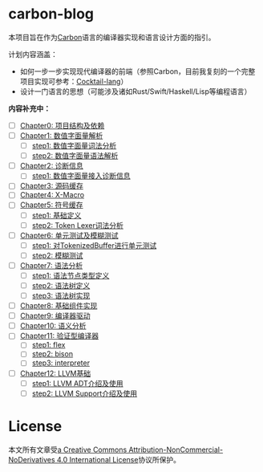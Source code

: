 # carbon-blog

本项目旨在作为[Carbon](https://github.com/carbon-language/carbon-lang)语言的编译器实现和语言设计方面的指引。

计划内容涵盖：

- 如何一步一步实现现代编译器的前端（参照Carbon，目前我复刻的一个完整项目实现可参考：[Cocktail-lang](https://github.com/CanftIn/cocktail-lang)）
- 设计一门语言的思想（可能涉及诸如Rust/Swift/Haskell/Lisp等编程语言）

**内容补充中：**

- [ ] [Chapter0: 项目结构及依赖](/blog/chapter0/project_structure/项目结构及依赖.md)
- [ ] [Chapter1: 数值字面量解析](/blog/chapter1/numeric_literal/数值字面量解析.md)
  - [ ] [step1: 数值字面量词法分析](/blog/chapter1/numeric_literal/step1_数值字面量词法分析.md)
  - [ ] [step2: 数值字面量语法解析](/blog/chapter1/numeric_literal/step2_数值字面量语法解析.md)
- [ ] [Chapter2: 诊断信息](/blog/chapter2/diagnostic/诊断信息.md)
  - [ ] [step1: 数值字面量接入诊断信息](/blog/chapter2/diagnostic/step1_数值字面量接入诊断信息.md)
- [ ] [Chapter3: 源码缓存](/blog/chapter3/source_buffer/源码缓存.md)
- [ ] [Chapter4: X-Macro](/blog/chapter4/X-Macro/X-Macro.md)
- [ ] [Chapter5: 符号缓存](/blog/chapter5/tokenized_buffer/符号缓存.md)
  - [ ] [step1: 基础定义](/blog/chapter5/tokenized_buffer/step1_基础定义.md)
  - [ ] [step2: Token Lexer词法分析](/blog/chapter5/tokenized_buffer/step2_Token_Lexer词法分析.md)
- [ ] [Chapter6: 单元测试及模糊测试](/blog/chapter6/单元测试及模糊测试介绍.md)
  - [ ] [step1: 对TokenizedBuffer进行单元测试](/blog/chapter6/unittest/对TokenizedBuffer进行单元测试.md)
  - [ ] [step2: 模糊测试](/blog/chapter6/fuzzing/模糊测试.md)
- [ ] [Chapter7: 语法分析](/blog/chapter7/parser/语法分析.md)
  - [ ] [step1: 语法节点类型定义](/blog/chapter7/parser/step1_语法节点类型定义.md)
  - [ ] [step2: 语法树定义](/blog/chapter7/parser/step2_语法树定义.md)
  - [ ] [step3: 语法树实现](/blog/chapter7/parsre/step3_语法树实现.md)
- [ ] [Chapter8: 基础组件实现](/blog/chapter8/common_tools/基础组件实现.md)
- [ ] [Chapter9: 编译器驱动](/blog/chapter9/driver/编译器驱动实现.md)
- [ ] [Chapter10: 语义分析](/blog/chapter10/sema/语义分析.md)
- [ ] [Chapter11: 验证型编译器](/blog/chatper11/experimental/验证型编译器.md)
  - [ ] [step1: flex](/blog/chapter11/experimental/step1_flex.md)
  - [ ] [step2: bison](/blog/chapter11/experimental/step2_bison.md)
  - [ ] [step3: interpreter](/blog/chapter11/experimental/step3_interpreter.md)
- [ ] [Chapter12: LLVM基础](/blog/chapter12/llvm/LLVM基础.md)
  - [ ] [step1: LLVM ADT介绍及使用](/blog/chapter12/llvm/step1_LLVM_ADT介绍及使用.md)
  - [ ] [step2: LLVM Support介绍及使用](/blog/chapter12/llvm/step2_LLVM_Support介绍及使用.md)

# License

本文所有文章受[a Creative Commons Attribution-NonCommercial-NoDerivatives 4.0 International License](https://creativecommons.org/licenses/by-nc-nd/4.0/)协议所保护。